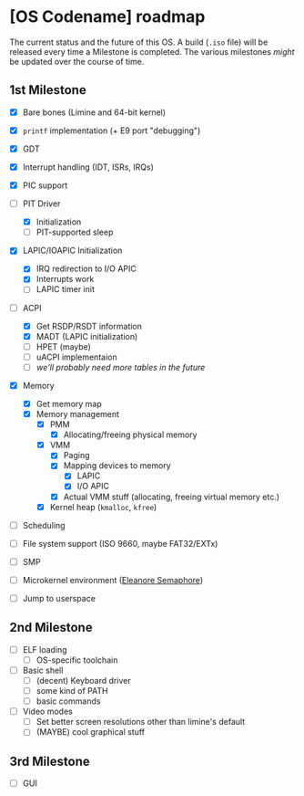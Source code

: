 # [OS Codename] roadmap

The current status and the future of this OS.
A build (`.iso` file) will be released every time a Milestone is completed. The various milestones _might_ be updated over the course of time.

## 1st Milestone

- [X] Bare bones (Limine and 64-bit kernel)

- [X] `printf` implementation (+ E9 port "debugging")

- [X] GDT
- [X] Interrupt handling (IDT, ISRs, IRQs)
- [X] PIC support
- [ ] PIT Driver
  - [X] Initialization
  - [ ] PIT-supported sleep
- [X] LAPIC/IOAPIC Initialization
  - [X] IRQ redirection to I/O APIC
  - [X] Interrupts work
  - [ ] LAPIC timer init

- [ ] ACPI
  - [X] Get RSDP/RSDT information
  - [X] MADT (LAPIC initialization)
  - [ ] HPET (maybe)
  - [ ] uACPI implementaion
  - [ ] _we'll probably need more tables in the future_

- [X] Memory
  - [X] Get memory map
  - [X] Memory management
    - [X] PMM
      - [X] Allocating/freeing physical memory
    - [X] VMM
      - [X] Paging
      - [X] Mapping devices to memory
        - [X] LAPIC
        - [X] I/O APIC
      - [X] Actual VMM stuff (allocating, freeing virtual memory etc.)  
    - [X] Kernel heap (`kmalloc`, `kfree`)

- [ ] Scheduling

- [ ] File system support (ISO 9660, maybe FAT32/EXTx)

- [ ] SMP

- [ ] Microkernel environment ([Eleanore Semaphore](https://wiki.osdev.org/Eleanore_Semaphore))
- [ ] Jump to userspace

## 2nd Milestone
- [ ] ELF loading
  - [ ] OS-specific toolchain
- [ ] Basic shell
  - [ ] (decent) Keyboard driver
  - [ ] some kind of PATH
  - [ ] basic commands
- [ ] Video modes
  - [ ] Set better screen resolutions other than limine's default
  - [ ] (MAYBE) cool graphical stuff

## 3rd Milestone
- [ ] GUI